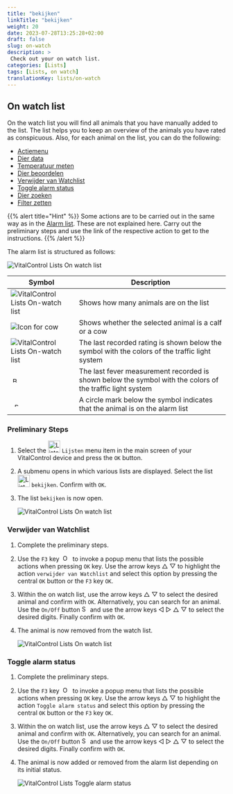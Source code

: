 ```yaml
---
title: "bekijken"
linkTitle: "bekijken"
weight: 20
date: 2023-07-28T13:25:28+02:00
draft: false
slug: on-watch
description: >
 Check out your on watch list.
categories: [Lists]
tags: [Lists, on watch]
translationKey: lists/on-watch
---
```

## On watch list

On the watch list you will find all animals that you have manually added to the list. The list helps you to keep an overview of the animals you have rated as conspicuous. Also, for each animal on the list, you can do the following:

- [Actiemenu](/nl/docs/lists/alarm/#actiemenu)
- [Dier data](/nl/docs/lists/alarm/#dier-data)
- [Temperatuur meten](/nl/docs/lists/alarm/#temperatuur-meten)
- [Dier beoordelen](/nl/docs/lists/alarm/#dier-beoordelen)
- [Verwijder van Watchlist](#verwijder-van-watchlist)
- [Toggle alarm status](#toggle-alarm-status)
- [Dier zoeken](/nl/docs/lists/alarm/#dier-zoeken)
- [Filter zetten](/nl/docs/lists/alarm/#filter-zetten)

{{% alert title="Hint" %}}
Some actions are to be carried out in the same way as in the [Alarm list](../alarm). These are not explained here. Carry out the preliminary steps and use the link of the respective action to get to the instructions.
{{% /alert %}}

The alarm list is structured as follows:

   ![VitalControl Lists On watch list](../images/onwatchstructure.png "Structure of the On watch list")

|Symbol   | Description
|---------|-----
| ![VitalControl Lists On-watch list](../images/kopf.png "Counter herd size") | Shows how many animals are on the list
| ![Icon for cow](../images/kopf2.png "Cow head") | Shows whether the selected animal is a calf or a cow
| ![VitalControl Lists On-watch list](../images/auge.png "Rating") | The last recorded rating is shown below the symbol with the colors of the traffic light system
| &nbsp;<img src="/icons/actions/temperature.svg" width="12" align="bottom" alt="Body temperature" title="Body temperature" /> | The last fever measurement recorded is shown below the symbol with the colors of the traffic light system
| &nbsp;&nbsp;<img src="/icons/header/alarm.svg" width="8" align="bottom" alt="Display animal on alarm" title="Animal on alarm" /> | A circle mark below the symbol indicates that the animal is on the alarm list

### Preliminary Steps

1. Select the <img src="/icons/main/lists.svg" width="28" align="bottom" alt="Lists" /> `Lijsten` menu item in the main screen of your VitalControl device and press the `OK` button.

2. A submenu opens in which various lists are displayed. Select the list &nbsp;<img src="/icons/lists/onwatch.svg" width="28" align="bottom" alt="List 'On watch'" /> `bekijken`. Confirm with `OK`.

3. The list `bekijken` is now open.

   ![VitalControl Lists On watch list](../images/firststeps2.png "Preliminary Steps")

### Verwijder van Watchlist

1. Complete the preliminary steps.

2. Use the `F3` key &nbsp;<img src="/icons/footer/open-popup.svg" width="15" align="bottom" alt="Open popup" />&nbsp; to invoke a popup menu that lists the possible actions when pressing `OK` key. Use the arrow keys △ ▽ to highlight the action `verwijder van Watchlist` and select this option by pressing the central `OK` button or the `F3` key `OK`.

3. Within the on watch list, use the arrow keys △ ▽ to select the desired animal and confirm with `OK`. Alternatively, you can search for an animal. Use the `On/Off` button <img src="/icons/footer/search.svg" width="15" align="bottom" alt="Search" /> and use the arrow keys ◁ ▷ △ ▽ to select the desired digits. Finally confirm with `OK`.

4. The animal is now removed from the watch list.

   ![VitalControl Lists On watch list](../images/remove.png "verwijder van Watchlist")

### Toggle alarm status

1. Complete the preliminary steps.

2. Use the `F3` key &nbsp;<img src="/icons/footer/open-popup.svg" width="15" align="bottom" alt="Open popup" />&nbsp; to invoke a popup menu that lists the possible actions when pressing `OK` key. Use the arrow keys △ ▽ to highlight the action `Toggle alarm status` and select this option by pressing the central `OK` button or the `F3` key `OK`.

3. Within the on watch list, use the arrow keys △ ▽ to select the desired animal and confirm with `OK`. Alternatively, you can search for an animal. Use the `On/Off` button <img src="/icons/footer/search.svg" width="15" align="bottom" alt="Search" /> and use the arrow keys ◁ ▷ △ ▽ to select the desired digits. Finally confirm with `OK`.

4. The animal is now added or removed from the alarm list depending on its initial status.

   ![VitalControl Lists Toggle alarm status](../images/alarmstatus.png "Toggle alarm status")
